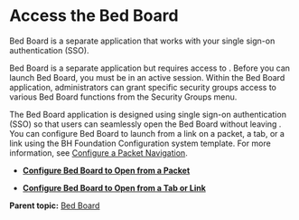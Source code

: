 # Access the Bed Board

Bed Board is a separate application that works with your single sign-on
authentication (SSO).

Bed Board is a separate application but requires access to . Before you can
launch Bed Board, you must be in an active session. Within the Bed Board
application, administrators can grant specific security groups access to
various Bed Board functions from the Security Groups menu.

The Bed Board application is designed using single sign-on authentication
(SSO) so that users can seamlessly open the Bed Board without leaving . You
can configure Bed Board to launch from a link on a packet, a tab, or a link
using the BH Foundation Configuration system template. For more information,
see [Configure a Packet Navigation](t_configure_a_navigation.html "You can
configure landing pages for your practice and program.").

  * **[Configure Bed Board to Open from a Packet](t_configure_the_bed_board_to_open_from_a_packet.html)**  

  * **[Configure Bed Board to Open from a Tab or Link](t_configure_the_bed_board_to_open_from_a_tab_or_sub_navigation.html)**  

**Parent topic:** [Bed Board](c_bed_board.html "Bed Board enables agencies to
track and manage bed assignments and provides key insights into each
patient.")

